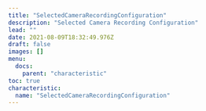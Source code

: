 ```yaml
---
title: "SelectedCameraRecordingConfiguration"
description: "Selected Camera Recording Configuration"
lead: ""
date: 2021-08-09T18:32:49.976Z
draft: false
images: []
menu:
  docs:
    parent: "characteristic"
toc: true
characteristic:
  name: "SelectedCameraRecordingConfiguration"
---
```

